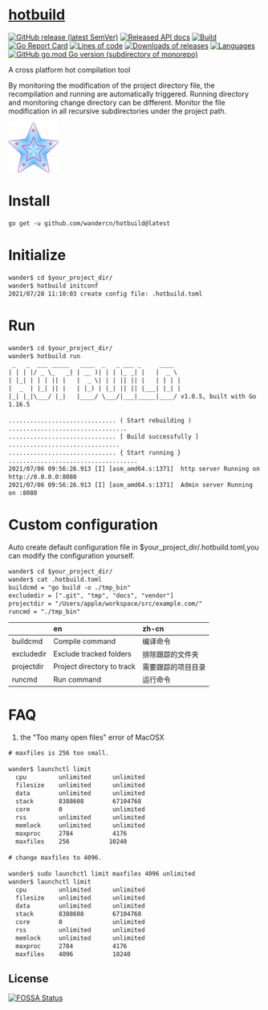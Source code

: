 # [hotbuild](hotbuild.ffactory.org)

[![GitHub release (latest SemVer)](https://img.shields.io/github/v/release/wandercn/hotbuild?color=peru)](https://github.com/wandercn/hotbuild/releases/latest)
[![Released API docs](https://img.shields.io/badge/go-reference-blue?logo=go&logoColor=white)](github.com/wandercn/hotbuild)
[![Build](https://img.shields.io/github/workflow/status/wandercn/hotbuild/Go.svg)](#)
[![Go Report Card](https://goreportcard.com/badge/github.com/wandercn/hotbuild?color=pink)](https://goreportcard.com/report/github.com/wandercn/hotbuild)
[![Lines of code](https://img.shields.io/tokei/lines/github/wandercn/hotbuild.svg?color=beige)](#)
[![Downloads of releases](https://img.shields.io/github/downloads/wandercn/hotbuild/total.svg?color=lavender)](https://github.com/wandercn/hotbuild/releases/latest)
[![Languages](https://img.shields.io/github/languages/top/wandercn/hotbuild.svg?color=yellow)](#)
[![GitHub go.mod Go version (subdirectory of monorepo)](https://img.shields.io/github/go-mod/go-version/wandercn/hotbuild)](#)

A cross platform hot compilation tool

By monitoring the modification of the project directory file, the recompilation and running are automatically triggered. Running directory and monitoring change directory can be different. Monitor the file modification in all recursive subdirectories under the project path.

<!-- ![hotbuild](./logo.jpg =100x100) -->
 <img src="./logo.jpg" width = "100" height = "100" alt="Hotbuild" align=center />

# Install

    go get -u github.com/wandercn/hotbuild@latest 

# Initialize
```
wander$ cd $your_project_dir/
wander$ hotbuild initconf
2021/07/28 11:10:03 create config file: .hotbuild.toml
```

# Run
```
wander$ cd $your_project_dir/
wander$ hotbuild run
 _   _  ___ _____   ____  _   _ ___ _     ____
| | | |/ _ \_   _| | __ )| | | |_ _| |   |  _ \
| |_| | | | || |   |  _ \| | | || || |   | | | |
|  _  | |_| || |   | |_) | |_| || || |___| |_| |
|_| |_|\___/ |_|   |____/ \___/|___|_____|____/ v1.0.5, built with Go 1.16.5

.............................. ( Start rebuilding ) .................................
.............................. [ Build successfully ] ...............................
.............................. { Start running } ....................................
2021/07/06 09:56:26.913 [I] [asm_amd64.s:1371]  http server Running on http://0.0.0.0:8080
2021/07/06 09:56:26.913 [I] [asm_amd64.s:1371]  Admin server Running on :8088
```
# Custom configuration

Auto create default configuration file  in $your_project_dir/.hotbuild.toml,you can modify the configuration yourself.

```
wander$ cd $your_project_dir/
wander$ cat .hotbuild.toml
buildcmd = "go build -o ./tmp_bin"
excludedir = [".git", "tmp", "docs", "vendor"]
projectdir = "/Users/apple/workspace/src/example.com/"
runcmd = "./tmp_bin"

```
|           | en                           |         zh-cn          |
|:-----     |:-----                      |:-----            |
|buildcmd   | Compile command            |编译命令          |
|excludedir | Exclude tracked folders    |排除跟踪的文件夹  |
|projectdir | Project directory to track |需要跟踪的项目目录|
|runcmd     | Run command                |运行命令          |

# FAQ
1. the "Too many open files" error of MacOSX
   
  ```
# maxfiles is 256 too small.

wander$ launchctl limit
	cpu         unlimited      unlimited
	filesize    unlimited      unlimited
	data        unlimited      unlimited
	stack       8388608        67104768
	core        0              unlimited
	rss         unlimited      unlimited
	memlock     unlimited      unlimited
	maxproc     2784           4176
	maxfiles    256           10240

# change maxfiles to 4096.

wander$ sudo launchctl limit maxfiles 4096 unlimited
wander$ launchctl limit
	cpu         unlimited      unlimited
	filesize    unlimited      unlimited
	data        unlimited      unlimited
	stack       8388608        67104768
	core        0              unlimited
	rss         unlimited      unlimited
	memlock     unlimited      unlimited
	maxproc     2784           4176
	maxfiles    4096           10240

  ```

## License
[![FOSSA Status](https://app.fossa.com/api/projects/git%2Bgithub.com%2Fwandercn%2Fhotbuild.svg?type=large)](https://app.fossa.com/projects/git%2Bgithub.com%2Fwandercn%2Fhotbuild?ref=badge_large)

